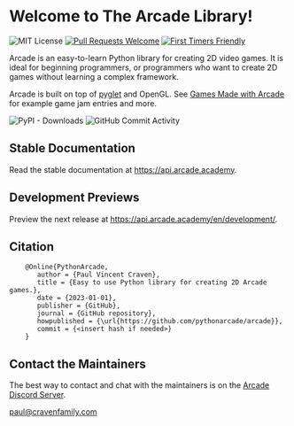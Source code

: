 # Welcome to The Arcade Library!

![MIT License](https://img.shields.io/pypi/l/arcade)
[<img src="https://img.shields.io/badge/PRs-welcome-brightgreen.svg?style=flat" alt="Pull Requests Welcome">](http://makeapullrequest.com)
[<img src="https://img.shields.io/badge/first--timers--only-friendly-blue.svg" alt="First Timers Friendly">](http://www.firsttimersonly.com/)

Arcade is an easy-to-learn Python library for creating 2D video games.
It is ideal for beginning programmers, or programmers who want to create
2D games without learning a complex framework.

[pyglet]: https://github.com/pyglet/pyglet
[Games Made with Arcade]: https://api.arcade.academy/en/latest/sample_games.html
Arcade is built on top of [pyglet][] and OpenGL. See [Games Made with Arcade][]
for example game jam entries and more.

[Arcade Discord Server]: https://discord.gg/ZjGDqMp

![PyPI - Downloads](https://img.shields.io/pypi/dm/arcade)
![GitHub Commit Activity](https://img.shields.io/github/commit-activity/m/pythonarcade/arcade)

## Stable Documentation

Read the stable documentation at https://api.arcade.academy.

## Development Previews

Preview the next release at https://api.arcade.academy/en/development/.

## Citation

```
    @Online{PythonArcade,
       author = {Paul Vincent Craven},
       title = {Easy to use Python library for creating 2D Arcade games.},
       date = {2023-01-01},
       publisher = {GitHub},
       journal = {GitHub repository},
       howpublished = {\url{https://github.com/pythonarcade/arcade}},
       commit = {<insert hash if needed>}
    }
```

## Contact the Maintainers

The best way to contact and chat with the maintainers is on the
[Arcade Discord Server][].

paul@cravenfamily.com
